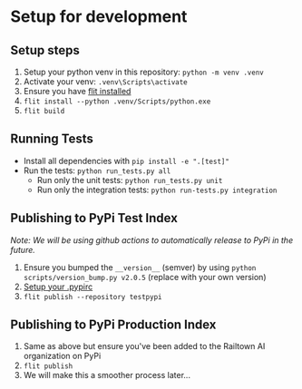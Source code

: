 # Setup for development

## Setup steps

1. Setup your python venv in this repository: `python -m venv .venv`
1. Activate your venv: `.venv\Scripts\activate`
1. Ensure you have [flit installed](https://flit.pypa.io/en/stable/)
1. `flit install --python .venv/Scripts/python.exe`
1. `flit build`

## Running Tests

- Install all dependencies with `pip install -e ".[test]"`
- Run the tests: `python run_tests.py all`
  - Run only the unit tests: `python run_tests.py unit`
  - Run only the integration tests: `python run-tests.py integration`

## Publishing to PyPi Test Index

_Note: We will be using github actions to automatically release to PyPi in the future._

1. Ensure you bumped the `__version__` (semver) by using `python scripts/version_bump.py v2.0.5` (replace with your own version)
1. [Setup your .pypirc](https://flit.pypa.io/en/stable/upload.html)
1. `flit publish --repository testpypi`

## Publishing to PyPi Production Index

1. Same as above but ensure you've been added to the Railtown AI organization on PyPi
1. `flit publish`
1. We will make this a smoother process later...
